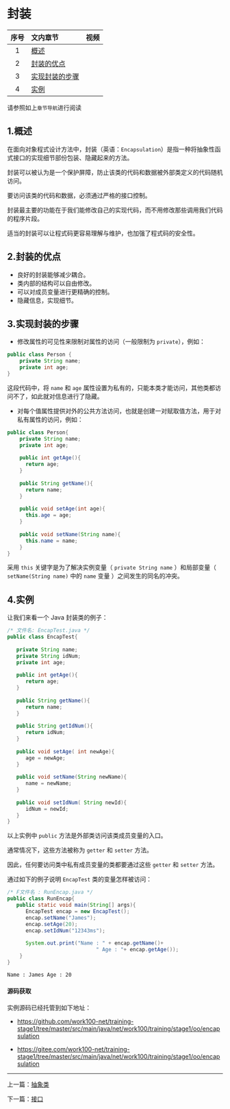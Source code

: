 
# <a id="封装" style="padding-top: 60px;">封装</a>

序号|文内章节|视频
:---:|:---|:---
1|[概述](#概述)|
2|[封装的优点](#封装的优点)|
3|[实现封装的步骤](#实现封装的步骤)|
4|[实例](#实例)|

请参照如上`章节导航`进行阅读

## <a id="概述" style="padding-top: 60px;">1.概述</a>

在面向对象程式设计方法中，封装（英语：`Encapsulation`）是指一种将抽象性函式接口的实现细节部份包装、隐藏起来的方法。

封装可以被认为是一个保护屏障，防止该类的代码和数据被外部类定义的代码随机访问。

要访问该类的代码和数据，必须通过严格的接口控制。

封装最主要的功能在于我们能修改自己的实现代码，而不用修改那些调用我们代码的程序片段。

适当的封装可以让程式码更容易理解与维护，也加强了程式码的安全性。


## <a id="封装的优点" style="padding-top: 60px;">2.封装的优点</a>

- 良好的封装能够减少耦合。
- 类内部的结构可以自由修改。
- 可以对成员变量进行更精确的控制。
- 隐藏信息，实现细节。


## <a id="实现封装的步骤" style="padding-top: 60px;">3.实现封装的步骤</a>

- 修改属性的可见性来限制对属性的访问（一般限制为 `private`），例如：

```java
public class Person {
    private String name;
    private int age;
}
```

这段代码中，将 `name` 和 `age` 属性设置为私有的，只能本类才能访问，其他类都访问不了，如此就对信息进行了隐藏。

- 对每个值属性提供对外的公共方法访问，也就是创建一对赋取值方法，用于对私有属性的访问，例如：

```java
public class Person{
    private String name;
    private int age;
​
    public int getAge(){
      return age;
    }
​
    public String getName(){
      return name;
    }
​
    public void setAge(int age){
      this.age = age;
    }
​
    public void setName(String name){
      this.name = name;
    }
}
```

采用 `this` 关键字是为了解决实例变量（ `private String name` ）和局部变量（ `setName(String name)` 中的 `name` 变量 ）之间发生的同名的冲突。


## <a id="实例" style="padding-top: 60px;">4.实例</a>

让我们来看一个 Java 封装类的例子：

```java
/* 文件名: EncapTest.java */
public class EncapTest{
 
   private String name;
   private String idNum;
   private int age;
 
   public int getAge(){
      return age;
   }
 
   public String getName(){
      return name;
   }
 
   public String getIdNum(){
      return idNum;
   }
 
   public void setAge( int newAge){
      age = newAge;
   }
 
   public void setName(String newName){
      name = newName;
   }
 
   public void setIdNum( String newId){
      idNum = newId;
   }
}
```

以上实例中 `public` 方法是外部类访问该类成员变量的入口。

通常情况下，这些方法被称为 `getter` 和 `setter` 方法。

因此，任何要访问类中私有成员变量的类都要通过这些 `getter` 和 `setter` 方法。

通过如下的例子说明 `EncapTest` 类的变量怎样被访问：


```java
/* F文件名 : RunEncap.java */
public class RunEncap{
   public static void main(String[] args){
      EncapTest encap = new EncapTest();
      encap.setName("James");
      encap.setAge(20);
      encap.setIdNum("12343ms");
 
      System.out.print("Name : " + encap.getName()+ 
                             " Age : "+ encap.getAge());
    }
}
```

```cmd
Name : James Age : 20
```


#### 源码获取

实例源码已经托管到如下地址：

- <a href="https://github.com/work100-net/training-stage1/tree/master/src/main/java/net/work100/training/stage1/oo/encapsulation" target="_blank">https://github.com/work100-net/training-stage1/tree/master/src/main/java/net/work100/training/stage1/oo/encapsulation</a>

- <a href="https://gitee.com/work100-net/training-stage1/tree/master/src/main/java/net/work100/training/stage1/oo/encapsulation" target="_blank">https://gitee.com/work100-net/training-stage1/tree/master/src/main/java/net/work100/training/stage1/oo/encapsulation</a>


----------

上一篇：[抽象类](/training/java-abstract.html "抽象类 - 面向对象 - Java入门 - 免费课程 - 光束云 - work100.net")

下一篇：[接口](/training/java-interface.html "接口 - 面向对象 - Java入门 - 免费课程 - 光束云 - work100.net")